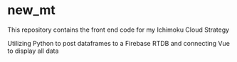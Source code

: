 # new_mt

This repository contains the front end code for my Ichimoku Cloud Strategy

Utilizing Python to post dataframes to a Firebase RTDB and connecting Vue to display all data
